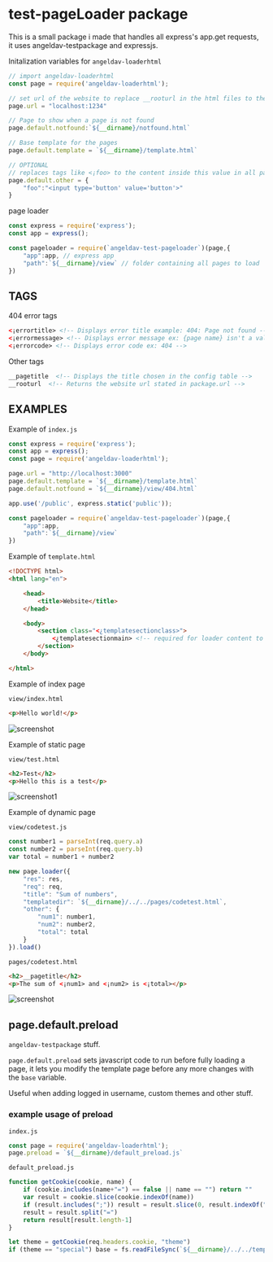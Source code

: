 # test-pageLoader package
This is a small package i made that handles all express's app.get requests, it uses angeldav-testpackage and expressjs.

Initalization variables for ``angeldav-loaderhtml``
```javascript
// import angeldav-loaderhtml
const page = require('angeldav-loaderhtml');

// set url of the website to replace __rooturl in the html files to the chosen url
page.url = "localhost:1234" 

// Page to show when a page is not found
page.default.notfound:`${__dirname}/notfound.html` 

// Base template for the pages
page.default.template = `${__dirname}/template.html` 

// OPTIONAL
// replaces tags like <¡foo> to the content inside this value in all pages
page.default.other = {
    "foo":"<input type='button' value='button'>" 
}
```

page loader
```javascript
const express = require('express');
const app = express();

const pageloader = require(`angeldav-test-pageloader`)(page,{
    "app":app, // express app
    "path":`${__dirname}/view` // folder containing all pages to load
})
```

## TAGS

404 error tags
```html
<¡errortitle> <!-- Displays error title example: 404: Page not found -->
<¡errormessage> <!-- Displays error message ex: {page name} isn't a valid page -->
<¡errorcode> <!-- Displays error code ex: 404 -->
```

Other tags
```html
__pagetitle  <!-- Displays the title chosen in the config table -->
__rooturl  <!-- Returns the website url stated in package.url -->
```

## EXAMPLES

Example of ``index.js``
```javascript
const express = require('express');
const app = express();
const page = require('angeldav-loaderhtml');

page.url = "http://localhost:3000"
page.default.template = `${__dirname}/template.html`
page.default.notfound = `${__dirname}/view/404.html`

app.use('/public', express.static('public'));

const pageloader = require(`angeldav-test-pageloader`)(page,{
    "app":app,
    "path":`${__dirname}/view`
})
```

Example of ``template.html``
```html
<!DOCTYPE html>
<html lang="en">

    <head>
        <title>Website</title>
    </head>

    <body>
        <section class="<¿templatesectionclass>">
            <¿templatesectionmain> <!-- required for loader content to show -->
        </section>
    </body>

</html>
```
Example of index page

``view/index.html``
```html
<p>Hello world!</p>
```

![screenshot](https://github.com/AngelDav943/test-pageLoader/assets/35638964/99e25d26-948d-4b7e-959c-2c6f505c79e3)

Example of static page

``view/test.html``
```html
<h2>Test</h2>
<p>Hello this is a test</p>
```

![screenshot1](https://github.com/AngelDav943/test-pageLoader/assets/35638964/87726d8c-7f87-4b61-8357-1424b118005a)

Example of dynamic page

``view/codetest.js``
```javascript
const number1 = parseInt(req.query.a)
const number2 = parseInt(req.query.b)
var total = number1 + number2

new page.loader({
    "res": res,
    "req": req,
    "title": "Sum of numbers",
    "templatedir": `${__dirname}/../../pages/codetest.html`,
    "other": {
        "num1": number1,
        "num2": number2,
        "total": total
    }
}).load()
```

``pages/codetest.html``
```html
<h2>__pagetitle</h2>
<p>The sum of <¡num1> and <¡num2> is <¡total></p>
```

![screenshot](https://github.com/AngelDav943/test-pageLoader/assets/35638964/b4f58788-4bc1-4d14-97c3-a83d6661bc02)

## page.default.preload
``angeldav-testpackage`` stuff.

``page.default.preload`` sets javascript code to run before fully loading a page, it lets you modify the template page before any more changes with the ``base`` variable.

Useful when adding logged in username, custom themes and other stuff.

### example usage of preload
``index.js``
```javascript 
const page = require('angeldav-loaderhtml');
page.preload = `${__dirname}/default_preload.js`
```
``default_preload.js``
```javascript 
function getCookie(cookie, name) {
    if (cookie.includes(name+"=") == false || name == "") return ""
    var result = cookie.slice(cookie.indexOf(name))
    if (result.includes(";")) result = result.slice(0, result.indexOf(";"))
    result = result.split("=")
    return result[result.length-1]
}

let theme = getCookie(req.headers.cookie, "theme")
if (theme == "special") base = fs.readFileSync(`${__dirname}/../../templates/special.html`).toString()
```